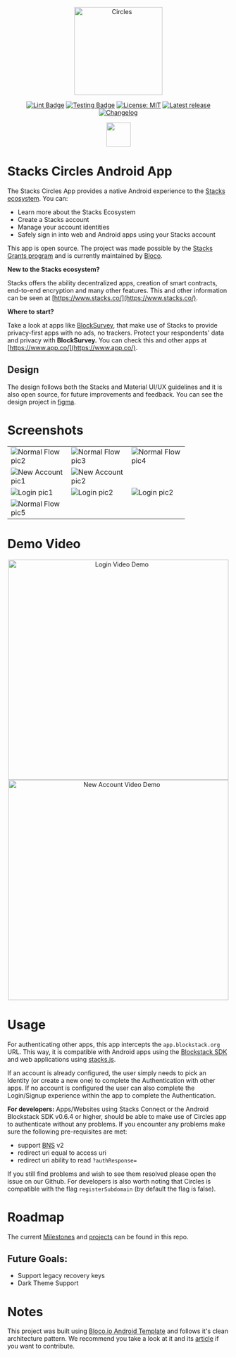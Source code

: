 
<p align="center">
<img src="images/circlesLogo.png" height="200" alt="Circles" />
</p>

<p align="center">
<a href="https://github.com/blocoio/stacks-circles-app/actions?query=workflow%3Alint"><img src="https://github.com/blocoio/stacks-circles-app/workflows/lint/badge.svg" alt="Lint Badge"></a>
<a href="https://github.com/blocoio/stacks-circles-app/actions?query=workflow%3Atest"><img src="https://github.com/blocoio/stacks-circles-app/workflows/test/badge.svg" alt="Testing Badge"></a>
<a href="https://opensource.org/licenses/MIT"><img src="https://img.shields.io/badge/license-MIT-purple.svg" alt="License: MIT"></a>
<a href="https://github.com/blocoio/stacks-circles-app/releases"><img src="https://img.shields.io/github/v/release/blocoio/stacks-circles-app.svg?style=flat" alt="Latest release"></a>
<a href="https://github.com/blocoio/stacks-circles-app/blob/main/CHANGELOG.md"><img src="https://img.shields.io/badge/Changelog-%20-yellow" alt="Changelog"></a>
</p>

<p align="center">
<a href='https://play.google.com/store/apps/details?id=io.bloco.circles'><img  height='55' src='images/google_play_badge.png'></a>
</p>

# Stacks Circles Android App

The Stacks Circles App provides a native Android experience to the [Stacks ecosystem](https://www.stacks.co/). You can:

- Learn more about the Stacks Ecosystem
- Create a Stacks account
- Manage your account identities
- Safely sign in into web and Android apps using your Stacks account

This app is open source. The project was made possible by the [Stacks Grants program](https://github.com/stacksgov/Stacks-Grants/issues/22) and is currently maintained by [Bloco](http://bloco.io/).

**New to the Stacks ecosystem?** 

Stacks offers the ability decentralized apps, creation of smart contracts, end-to-end encryption and many other features. This and other information can be seen at [https://www.stacks.co/](https://www.stacks.co/).

**Where to start?**

Take a look at apps like [BlockSurvey](https://blocksurvey.io/), that make use of Stacks to provide privacy-first apps with no ads, no trackers. Protect your respondents' data and privacy with **BlockSurvey.** You can check this and other apps at [https://www.app.co/](https://www.app.co/).

## Design

The design follows both the Stacks and Material UI/UX guidelines and it is also
open source, for future improvements and feedback. You can see the design project in [figma](https://www.figma.com/file/RQy9bq4EX4Pz4bWP9r01cQ/%F0%9F%93%B1-Blockstack-Auth-Android-App?node-id=95%3A0).

# Screenshots

 <table style="width:80%">
  <tr>
    <td><img src="images/2.png" alt="Normal Flow pic2"></td>
    <td><img src="images/3.png" alt="Normal Flow pic3"></td>
    <td><img src="images/4.png" alt="Normal Flow pic4"></td>
  </tr>
  <tr>
    <td><img src="images/signup1.png" alt="New Account pic1"></td>
    <td><img src="images/signup2.png" alt="New Account pic2"></td>
    <td></td>
  </tr>
  <tr>
    <td><img src="images/login1.png" alt="Login pic1"></td>
    <td><img src="images/login2.png" alt="Login pic2"></td>
    <td><img src="images/login3.png" alt="Login pic2"></td>
  </tr>
  <tr>
    <td><img src="images/5.png" alt="Normal Flow pic5"></td>
    <td></td>
    <td></td>
  </tr>
</table> 

# Demo Video


<p align="center">
<img src="images/loginDemo.gif" height='500' alt="Login Video Demo">
<img src="images/newAccountDemo.gif" height='500' alt="New Account Video Demo">
</p>

# Usage

For authenticating other apps, this app intercepts the `app.blockstack.org` URL. This way, it is  compatible with Android apps using the [Blockstack SDK](https://github.com/blockstack/blockstack-android) and web applications using [stacks.js](https://github.com/blockstack/ux).

If an account is already configured, the user simply needs to pick an Identity (or create a new one) to complete the Authentication with other apps. If no account is configured the user can
also complete the Login/Signup experience within the app to complete the Authentication.

**For developers:**
Apps/Websites using Stacks Connect or the Android Blockstack SDK v0.6.4 or higher, should be able to make use of Circles app to authenticate without any problems.
If you encounter any problems make sure the following pre-requisites are met:

- support [BNS](https://docs.stacks.co/references/bns-contract) v2
- redirect uri equal to access uri
- redirect uri ability to read `?authResponse=`

If you still find problems and wish to see them resolved please open the issue on our Github.
For developers is also worth noting that Circles is compatible with the flag `registerSubdomain` (by default the flag is false).

# Roadmap

The current [Milestones](https://github.com/blocoio/stacks-circles-app/milestones?state=open) and [projects](https://github.com/blocoio/stacks-circles-app/projects) can be found in this repo.

## Future Goals:

- Support legacy recovery keys
- Dark Theme Support

# **Notes**

This project was built using [Bloco.io Android Template](https://github.com/blocoio/android-template) and follows it's clean architecture pattern. We recommend you take a look at it and its [article](https://www.bloco.io/blog/2020/android-app-starter-update) if you want to contribute.
